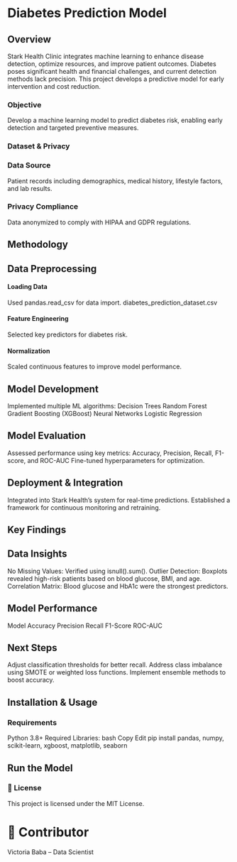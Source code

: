#  Diabetes Prediction Model

## Overview
Stark Health Clinic integrates machine learning to enhance disease detection, optimize resources, and improve patient outcomes. Diabetes poses significant health and financial challenges, and current detection methods lack precision. This project develops a predictive model for early intervention and cost reduction.

### Objective
Develop a machine learning model to predict diabetes risk, enabling early detection and targeted preventive measures.

### Dataset & Privacy

### Data Source
Patient records including demographics, medical history, lifestyle factors, and lab results.

### Privacy Compliance
Data anonymized to comply with HIPAA and GDPR regulations.

## Methodology

##  Data Preprocessing

#### Loading Data
Used pandas.read_csv for data import.
diabetes_prediction_dataset.csv

#### Feature Engineering
Selected key predictors for diabetes risk.

#### Normalization
Scaled continuous features to improve model performance.

##  Model Development
Implemented multiple ML algorithms:
Decision Trees
Random Forest
Gradient Boosting (XGBoost)
Neural Networks
Logistic Regression

##  Model Evaluation
Assessed performance using key metrics:
Accuracy, Precision, Recall, F1-score, and ROC-AUC
Fine-tuned hyperparameters for optimization.

##  Deployment & Integration
Integrated into Stark Health’s system for real-time predictions.
Established a framework for continuous monitoring and retraining.

##  Key Findings

##  Data Insights
No Missing Values: Verified using isnull().sum().
Outlier Detection: Boxplots revealed high-risk patients based on blood glucose, BMI, and age.
Correlation Matrix: Blood glucose and HbA1c were the strongest predictors.

##   Model Performance
Model	Accuracy	Precision	Recall	F1-Score	ROC-AUC

##  Next Steps
Adjust classification thresholds for better recall.
Address class imbalance using SMOTE or weighted loss functions.
Implement ensemble methods to boost accuracy.

##  Installation & Usage
###  Requirements
Python 3.8+
Required Libraries:
bash
Copy
Edit
pip install pandas, numpy, scikit-learn, xgboost, matplotlib, seaborn

##  Run the Model


### 📜 License
This project is licensed under the MIT License.

# 👤 Contributor
Victoria Baba – Data Scientist
